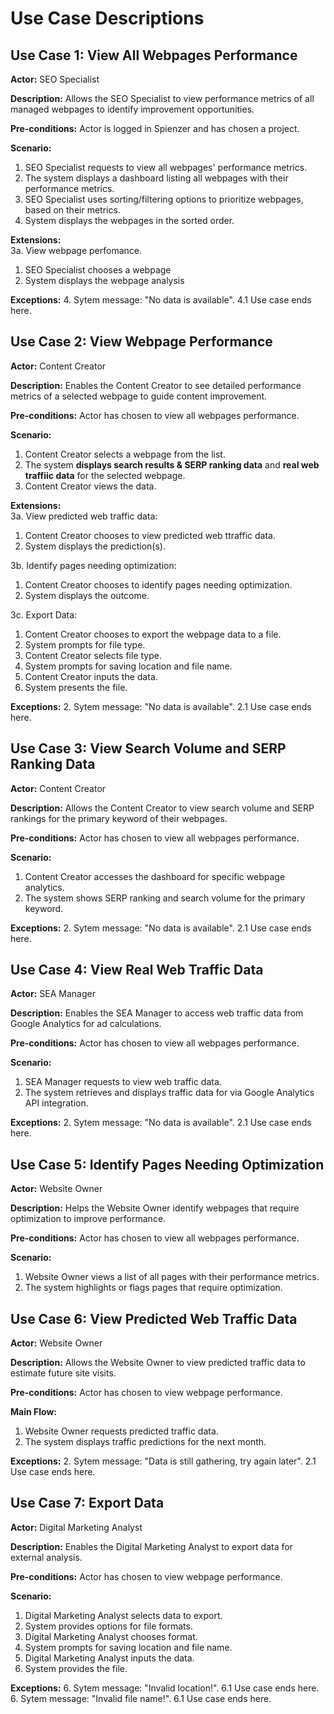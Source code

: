 # Use Case Descriptions 

## Use Case 1: View All Webpages Performance

**Actor:** SEO Specialist

**Description:** Allows the SEO Specialist to view performance metrics of all managed webpages to identify improvement opportunities.

**Pre-conditions:** Actor is logged in Spienzer and has chosen a project.

**Scenario:**
1. SEO Specialist requests to view all webpages' performance metrics.
2. The system displays a dashboard listing all webpages with their performance metrics.
3. SEO Specialist uses sorting/filtering options to prioritize webpages, based on their metrics.
4. System displays the webpages in the sorted order.

**Extensions:**<br />
3a. View webpage perfomance.
   1. SEO Specialist chooses a webpage
   2. System displays the webpage analysis 

**Exceptions:**
4. Sytem message: "No data is available".
4.1 Use case ends here.


## Use Case 2: View Webpage Performance

**Actor:** Content Creator

**Description:** Enables the Content Creator to see detailed performance metrics of a selected webpage to guide content improvement.

**Pre-conditions:** Actor has chosen to view all webpages performance.

**Scenario:**
1. Content Creator selects a webpage from the list.
2. The system **displays search results & SERP ranking data** and **real web traffiic data** for the selected webpage.
3. Content Creator views the data.

**Extensions:**<br />
3a. View predicted web traffic data:
   1. Content Creator chooses to view predicted web ttraffic data.
   2. System displays the prediction(s).

<!-- -->

3b. Identify pages needing optimization:
   1. Content Creator chooses to identify pages needing optimization.
   2. System displays the outcome.

<!-- -->

3c. Export Data:
   1. Content Creator chooses to export the webpage data to a file.
   2. System prompts for file type.
   3. Content Creator selects file type.
   4. System prompts for saving location and file name.
   5. Content Creator inputs the data.
   6. System presents the file.
      
**Exceptions:**
2. Sytem message: "No data is available".
2.1 Use case ends here.

## Use Case 3: View Search Volume and SERP Ranking Data

**Actor:** Content Creator

**Description:** Allows the Content Creator to view search volume and SERP rankings for the primary keyword of their webpages.

**Pre-conditions:** Actor has chosen to view all webpages performance.

**Scenario:**
1. Content Creator accesses the dashboard for specific webpage analytics.
2. The system shows SERP ranking and search volume for the primary keyword.

**Exceptions:**
2. Sytem message: "No data is available".
2.1 Use case ends here.

## Use Case 4: View Real Web Traffic Data

**Actor:** SEA Manager

**Description:** Enables the SEA Manager to access web traffic data from Google Analytics for ad calculations.

**Pre-conditions:** Actor has chosen to view all webpages performance.

**Scenario:**
1. SEA Manager requests to view web traffic data.
2. The system retrieves and displays traffic data for via Google Analytics API integration.

**Exceptions:**
2. Sytem message: "No data is available".
2.1 Use case ends here.

## Use Case 5: Identify Pages Needing Optimization

**Actor:** Website Owner

**Description:** Helps the Website Owner identify webpages that require optimization to improve performance.

**Pre-conditions:** Actor has chosen to view all webpages performance.

**Scenario:**
1. Website Owner views a list of all pages with their performance metrics.
2. The system highlights or flags pages that require optimization.


## Use Case 6: View Predicted Web Traffic Data

**Actor:** Website Owner

**Description:** Allows the Website Owner to view predicted traffic data to estimate future site visits.

**Pre-conditions:** Actor has chosen to view webpage performance.

**Main Flow:**
1. Website Owner requests predicted traffic data.
2. The system displays traffic predictions for the next month.

**Exceptions:**
2. Sytem message: "Data is still gathering, try again later".
2.1 Use case ends here.

## Use Case 7: Export Data

**Actor:** Digital Marketing Analyst

**Description:** Enables the Digital Marketing Analyst to export data for external analysis.

**Pre-conditions:** Actor has chosen to view webpage performance.

**Scenario:**
1. Digital Marketing Analyst selects data to export.
2. System provides options for file formats.
3. Digital Marketing Analyst chooses format.
4. System prompts for saving location and file name.
5. Digital Marketing Analyst inputs the data.
6. System provides the file.

**Exceptions:**
6. Sytem message: "Invalid location!".
6.1 Use case ends here.
6. Sytem message: "Invalid file name!".
6.1 Use case ends here.

